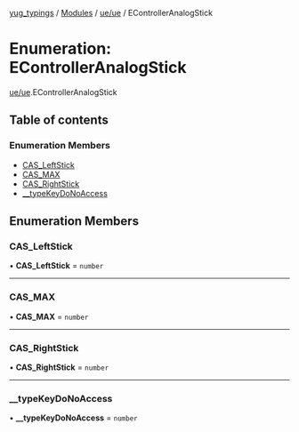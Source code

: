 [yug_typings](../README.md) / [Modules](../modules.md) / [ue/ue](../modules/ue_ue.md) / EControllerAnalogStick

# Enumeration: EControllerAnalogStick

[ue/ue](../modules/ue_ue.md).EControllerAnalogStick

## Table of contents

### Enumeration Members

- [CAS\_LeftStick](ue_ue.EControllerAnalogStick.md#cas_leftstick)
- [CAS\_MAX](ue_ue.EControllerAnalogStick.md#cas_max)
- [CAS\_RightStick](ue_ue.EControllerAnalogStick.md#cas_rightstick)
- [\_\_typeKeyDoNoAccess](ue_ue.EControllerAnalogStick.md#__typekeydonoaccess)

## Enumeration Members

### CAS\_LeftStick

• **CAS\_LeftStick** = `number`

___

### CAS\_MAX

• **CAS\_MAX** = `number`

___

### CAS\_RightStick

• **CAS\_RightStick** = `number`

___

### \_\_typeKeyDoNoAccess

• **\_\_typeKeyDoNoAccess** = `number`
